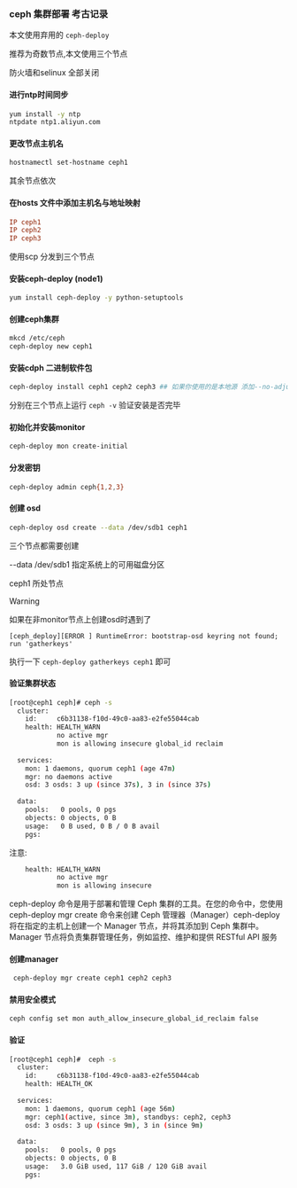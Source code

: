 ### ceph 集群部署 考古记录

本文使用弃用的 `ceph-deploy`

推荐为奇数节点,本文使用三个节点

防火墙和selinux 全部关闭

#### 进行ntp时间同步

```bash
yum install -y ntp 
ntpdate ntp1.aliyun.com
```

#### 更改节点主机名

```bash
hostnamectl set-hostname ceph1
```

其余节点依次

#### 在hosts 文件中添加主机名与地址映射

```conf
IP ceph1
IP ceph2
IP ceph3
```

使用scp 分发到三个节点

#### 安装ceph-deploy (node1)

```bash
yum install ceph-deploy -y python-setuptools
```

#### 创建ceph集群

```bash
mkcd /etc/ceph
ceph-deploy new ceph1
```

#### 安装cdph 二进制软件包

```bash
ceph-deploy install ceph1 ceph2 ceph3 ## 如果你使用的是本地源 添加--no-adjust-repos 参数
```

分别在三个节点上运行 `ceph -v` 验证安装是否完毕

#### 初始化并安装monitor

```bash
ceph-deploy mon create-initial
```

#### 分发密钥

```bash
ceph-deploy admin ceph{1,2,3}
```

#### 创建 osd

```bash
ceph-deploy osd create --data /dev/sdb1 ceph1
```

三个节点都需要创建

--data /dev/sdb1 指定系统上的可用磁盘分区

ceph1 所处节点

> [!warning]
>
> 如果在非monitor节点上创建osd时遇到了
>
> `[ceph_deploy][ERROR ] RuntimeError: bootstrap-osd keyring not found; run 'gatherkeys'`
>
> 执行一下 `ceph-deploy gatherkeys ceph1` 即可

#### 验证集群状态

```bash
[root@ceph1 ceph]# ceph -s
  cluster:
    id:     c6b31138-f10d-49c0-aa83-e2fe55044cab
    health: HEALTH_WARN
            no active mgr
            mon is allowing insecure global_id reclaim
 
  services:
    mon: 1 daemons, quorum ceph1 (age 47m)
    mgr: no daemons active
    osd: 3 osds: 3 up (since 37s), 3 in (since 37s)
 
  data:
    pools:   0 pools, 0 pgs
    objects: 0 objects, 0 B
    usage:   0 B used, 0 B / 0 B avail
    pgs:     
```

注意:

```bash
    health: HEALTH_WARN
            no active mgr
            mon is allowing insecure
```

ceph-deploy 命令是用于部署和管理 Ceph 集群的工具。在您的命令中，您使用 ceph-deploy mgr create 命令来创建 Ceph 管理器（Manager）ceph-deploy 将在指定的主机上创建一个 Manager 节点，并将其添加到 Ceph 集群中。Manager 节点将负责集群管理任务，例如监控、维护和提供 RESTful API 服务

#### 创建manager

```bash
 ceph-deploy mgr create ceph1 ceph2 ceph3
```

#### 禁用安全模式

```bash
ceph config set mon auth_allow_insecure_global_id_reclaim false
```

#### 验证

```bash
[root@ceph1 ceph]#  ceph -s
  cluster:
    id:     c6b31138-f10d-49c0-aa83-e2fe55044cab
    health: HEALTH_OK
 
  services:
    mon: 1 daemons, quorum ceph1 (age 56m)
    mgr: ceph1(active, since 3m), standbys: ceph2, ceph3
    osd: 3 osds: 3 up (since 9m), 3 in (since 9m)
 
  data:
    pools:   0 pools, 0 pgs
    objects: 0 objects, 0 B
    usage:   3.0 GiB used, 117 GiB / 120 GiB avail
    pgs:     
```

